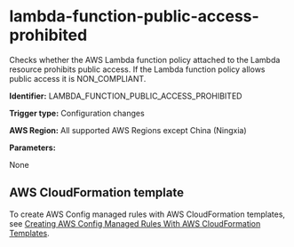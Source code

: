 # lambda\-function\-public\-access\-prohibited<a name="lambda-function-public-access-prohibited"></a>

Checks whether the AWS Lambda function policy attached to the Lambda resource prohibits public access\. If the Lambda function policy allows public access it is NON\_COMPLIANT\. 

**Identifier:** LAMBDA\_FUNCTION\_PUBLIC\_ACCESS\_PROHIBITED

**Trigger type:** Configuration changes

**AWS Region:** All supported AWS Regions except China \(Ningxia\)

**Parameters:**

 None   

## AWS CloudFormation template<a name="w22aac11c29c17d223c15"></a>

To create AWS Config managed rules with AWS CloudFormation templates, see [Creating AWS Config Managed Rules With AWS CloudFormation Templates](aws-config-managed-rules-cloudformation-templates.md)\.